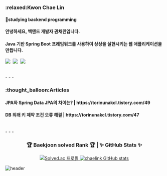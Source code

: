 
<h3>:relaxed:Kwon Chae Lin</h3>
<h4>🔭studying backend programming</h4>
<h4>안녕하세요, 백엔드 개발자 권채린입니다.</h4>
<h4>Java 기반 Spring Boot 프레임워크를 사용하여 상상을 실현시키는 웹 애플리케이션을 만듭니다.</h4>
<p>
<img src="https://img.shields.io/badge/Java-007396?style=flat-square&logo=Java&logoColor=white"/>&nbsp
<img src="https://img.shields.io/badge/SpringBoot-6DB33F?style=flat-square&logo=SpringBoot&logoColor=white"/>&nbsp
<img src="https://img.shields.io/badge/mysql-4479A1?style=flat-square&logo=mysql&logoColor=white">
</p>

</br>
- - -
</br>

<h3>:thought_balloon:Articles</h3>
<h4>JPA와 Spring Data JPA의 차이는? | https://torinunakcl.tistory.com/49</h4>
<h4>DB 외래 키 제약 조건 오류 해결 | https://torinunakcl.tistory.com/47</h4>

</br>
- - -
</br>

<div align="center">
<h3> 🏆 Baekjoon solved Rank 🏆  | ✨ GitHub Stats ✨ </h3>

<p align="center">
  <a href="https://solved.ac/lin5476">
    <img src="http://mazassumnida.wtf/api/v2/generate_badge?boj=lin5476" alt="Solved.ac 프로필" />
  </a>
  <a href="https://github.com/chaelink/github-readme-stats">
    <img src="https://github-readme-stats.vercel.app/api?username=chaelink&show_icons=true&theme=gruvbox_light" alt="chaelink GitHub stats" />
  </a>
</p>
</div>


![header](https://capsule-render.vercel.app/api?type=waving&height=150&color=fff2cc&section=footer&textBg=false&fontColor=213&fontAlign=50&fontSize=70&fontAlignY=42&animation=fadeIn)

